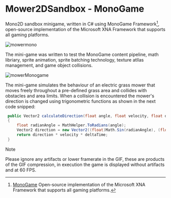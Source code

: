 # Mower2DSandbox - MonoGame
Mono2D sandbox minigame, written in C# using MonoGame Framework[^1], open-source implementation of the Microsoft XNA Framework that supports all gaming platforms.

![mowermono](https://github.com/MethodCa/Mower2DSandbox_monogame/assets/15893276/316c654b-0a90-4301-be2d-431e4c47b4a8)



The mini-game was written to test the MonoGame content pipeline, math libriary, sprite animation, sprite batching technology, texture atllas management, and game object collisions.

![mowerMonogame](https://github.com/MethodCa/Mower2DSandbox_monogame/assets/15893276/3b31a370-63f1-4ae8-844f-748d3f690ca9)


The mini-game simulates the behaviour of an electric grass mower that moves freely throughout a pre-defined grass area and collides with obstacles and area limits. When a collision is encountered the mower's direction is changed using trigonometric functions as shown in the next code snipped:

```c#
 public Vector2 calculateDirection(float angle, float velocity, float deltaTime)
 {
     float radianAngle = MathHelper.ToRadians(angle);
     Vector2 direction = new Vector2((float)Math.Sin(radianAngle), (float)Math.Cos(radianAngle));
     return direction * velocity * deltaTime;
 }
```


> [!NOTE]
> Please ignore any artifacts or lower framerate in the GIF, these are products of the GIF compression, in execution the game is displayed without artifacts and at 60 FPS.

[^1]: [MonoGame](https://monogame.net/) Open-source implementation of the Microsoft XNA Framework that supports all gaming platforms. 


